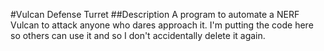 #Vulcan Defense Turret
##Description
A program to automate a NERF Vulcan to attack anyone who dares approach it.  I'm putting the code here so others can use it and so I don't accidentally delete it again.
